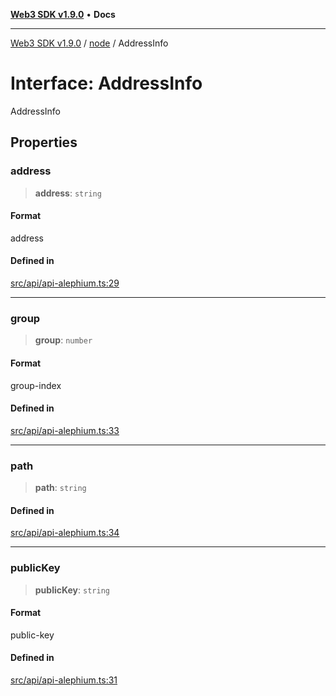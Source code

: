 [**Web3 SDK v1.9.0**](../../../README.md) • **Docs**

***

[Web3 SDK v1.9.0](../../../globals.md) / [node](../README.md) / AddressInfo

# Interface: AddressInfo

AddressInfo

## Properties

### address

> **address**: `string`

#### Format

address

#### Defined in

[src/api/api-alephium.ts:29](https://github.com/Mystic-Nayy/alephium-web3/blob/ee41f5e0e7d7fb0b155fe62f05b2ac03772895ca/packages/web3/src/api/api-alephium.ts#L29)

***

### group

> **group**: `number`

#### Format

group-index

#### Defined in

[src/api/api-alephium.ts:33](https://github.com/Mystic-Nayy/alephium-web3/blob/ee41f5e0e7d7fb0b155fe62f05b2ac03772895ca/packages/web3/src/api/api-alephium.ts#L33)

***

### path

> **path**: `string`

#### Defined in

[src/api/api-alephium.ts:34](https://github.com/Mystic-Nayy/alephium-web3/blob/ee41f5e0e7d7fb0b155fe62f05b2ac03772895ca/packages/web3/src/api/api-alephium.ts#L34)

***

### publicKey

> **publicKey**: `string`

#### Format

public-key

#### Defined in

[src/api/api-alephium.ts:31](https://github.com/Mystic-Nayy/alephium-web3/blob/ee41f5e0e7d7fb0b155fe62f05b2ac03772895ca/packages/web3/src/api/api-alephium.ts#L31)

